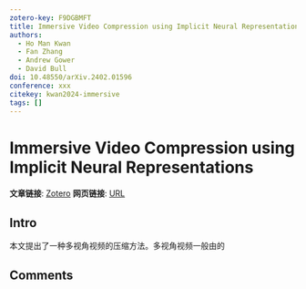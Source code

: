 ```yaml
---
zotero-key: F9DGBMFT
title: Immersive Video Compression using Implicit Neural Representations
authors:
  - Ho Man Kwan
  - Fan Zhang
  - Andrew Gower
  - David Bull
doi: 10.48550/arXiv.2402.01596
conference: xxx
citekey: kwan2024-immersive
tags: []
---
```

# Immersive Video Compression using Implicit Neural Representations

**文章链接**: [Zotero](zotero://select/library/items/F9DGBMFT) 
**网页链接**: [URL](http://arxiv.org/abs/2402.01596)

## Intro
本文提出了一种多视角视频的压缩方法。多视角视频一般由的


## Comments

